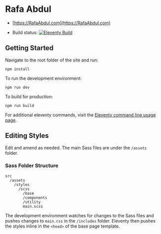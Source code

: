 # Rafa Abdul

- [https://RafaAbdul.com](https://RafaAbdul.com)

- Build status: [![Eleventy Build](https://github.com/sasidhar/rafaabdul/actions/workflows/eleventy_build.yml/badge.svg)](https://github.com/sasidhar/rafaabdul/actions/workflows/eleventy_build.yml)


## Getting Started

Navigate to the root folder of the site and run:

```
npm install
```

To run the development environment:

```
npm run dev
```

To build for production:

```
npm run build
```
For additional eleventy commands, visit the [Eleventy command line usage page](https://www.11ty.dev/docs/usage/).

## Editing Styles
Edit and amend as needed. The main Sass files are under the `/assets` folder.
### Sass Folder Structure
```
src
  /assets
    /styles
      /scss
        /base
        /components
        /utility
        main.scss
```
The development environment watches for changes to the Sass files and pushes changes to `main.css` in the `/includes` folder. Eleventy then pushes the styles inline in the `<head>` of the base page template.

